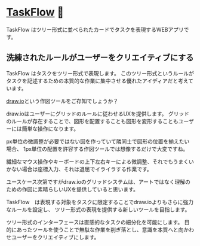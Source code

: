 # [TaskFlow](https://michiharu.github.io/TaskFlow/) 🚧

TaskFlow はツリー形式に並べられたカードでタスクを表現するWEBアプリです。

## 洗練されたルールがユーザーをクリエイティブにする

TaskFlow はタスクをツリー形式で表現します。
このツリー形式というルールがタスクを記述するための本質的な作業に集中させる優れたアイディアだと考えています。

[draw.io](https://drawio-app.com/)という作図ツールをご存知でしょうか？

draw.ioはユーザーにグリッドのルールに従わせるUXを提供します。
グリッドのルールが存在することで、図形を配置することも図形を変形することもユーザーには簡単な操作になります。

px単位の微調整が必要ではない図を作っていて隣同士で図形の位置を揃えたい場合、
1px単位の配置を許容する作図ツールでは想像するだけで大変ですね。

繊細なマウス操作やキーボードの上下左右キーによる微調整、それでもうまくいかない場合は座標入力、それは退屈でイライラする作業です。

ユースケース次第ですがdraw.ioのグリッドシステムは、アートではなく理解のための作図に素晴らしいUXを提供していると思います。

TaskFlow　は表現する対象をタスクに限定することでdraw.ioよりもさらに強力なルールを設定し、
ツリー形式の表現を提供する新しいツールを目指します。

ツリー形式のインターフェースは直感的なタスクの細分化を可能にします。
目的にあったツールを使うことで無駄な作業を削ぎ落とし、意識を本質へと向かわせユーザーをクリエイティブにします。

